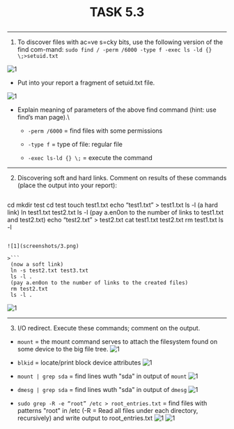 # <p align="center">**TASK 5.3**</p>

---

1. To discover files with ac=ve s=cky bits, use the following version of the find com-mand: `sudo find / -perm /6000 -type f -exec ls -ld {} \;>setuid.txt`

![1](screenshots/1.png)

* Put into your report a fragment of setuid.txt file.

![1](screenshots/2.png)

* Explain meaning of parameters of the above find command (hint: use find’s man page).\
  * `-perm /6000` = find files with some permissions

  * `-type f` = type of file: regular file

  * `-exec ls-ld {} \;` = execute the command

---

2. Discovering soft and hard links. Comment on results of these commands (place the output into your report):
>```
 cd
 mkdir test
 cd test
 touch test1.txt
 echo “test1.txt” > test1.txt
 ls -l
 (a hard link)
 ln test1.txt test2.txt
 ls -l
 (pay a.en0on to the number of links to test1.txt and test2.txt)
 echo “test2.txt” > test2.txt
 cat test1.txt test2.txt
 rm test1.txt
 ls -l
```

![1](screenshots/3.png)

>```
 (now a soft link)
 ln -s test2.txt test3.txt
 ls -l .
 (pay a.en0on to the number of links to the created files)
 rm test2.txt
 ls -l .
```

![1](screenshots/4.png)

---

3. I/O redirect. Execute these commands; comment on the output.

* `mount` = the mount command serves to attach the filesystem found on some device to the big file tree.
![1](screenshots/5.png)


* `blkid` = locate/print block device attributes
![1](screenshots/6.png)


* `mount | grep sda` = find lines wuth "sda" in output of `mount`
![1](screenshots/7.png)


* `dmesg | grep sda` = find lines wuth "sda" in output of `dmesg`
![1](screenshots/8.png)

* `sudo grep -R -e “root” /etc > root_entries.txt` = find files with patterns "root" in /etc (-R = Read all files under each directory, recursively) and write output to root_entries.txt
![1](screenshots/9.png)
![1](screenshots/10.png)
